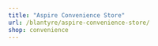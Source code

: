 ```yaml
---
title: "Aspire Convenience Store"
url: /blantyre/aspire-convenience-store/
shop: convenience
---
```

